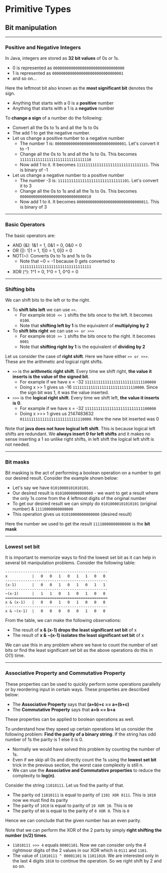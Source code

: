 
# Primitive Types

## Bit manipulation

--------------------------------------------

### Positive and Negative Integers

In Java, integers are stored as **32 bit values** of 0s or 1s.

- 0 is represented as `00000000000000000000000000000000`
- 1 is represented as `00000000000000000000000000000001`
- and so on...

Here the leftmost bit also known as the **most significant bit** denotes the sign.

- Anything that starts with a 0 is a **positive** number
- Anything that starts with a 1 is a **negative** number

To **change a sign** of a number do the following:

- Convert all the 0s to 1s and all the 1s to 0s
- The add 1 to get the negative number.
- Let us change a positive number to a negative number
    - The number 1 is: `00000000000000000000000000000001`. Let's convert it to -1
    - Change all the 0s to 1s and all the 1s to 0s. This becomes `11111111111111111111111111111110`
    - Now add 1 to it. It becomes `11111111111111111111111111111111`. This is binary of -1
- Let us change a negative number to a positive number
    - The number -3 is: `11111111111111111111111111111101`. Let's convert it to 3
    - Change all the 0s to 1s and all the 1s to 0s. This becomes `00000000000000000000000000000010`
    - Now add 1 to it. It becomes `00000000000000000000000000000011`. This is binary of 3

----------------------------------------------

### Basic Operators

The basic operators are:

- AND (&): 1&1 = 1, 0&1 = 0, 0&0 = 0
- OR (|): 1|1 = 1, 1|0 = 1, 0|0 = 0
- NOT(~): Converts 0s to 1s and 1s to 0s
    - Note that ~0 = -1 because 0 gets converted to `11111111111111111111111111111111`
- XOR (^): 1^1 = 0, 1^0 = 1, 0^0 = 0

----------------------------------------

### Shifting bits

We can shift bits to the left or to the right.

- To **shift bits left** we can use `<<`. 
    - For example `0010 << 1` shifts the bits once to the left. It becomes `0100`.
    - Note that **shifting left by 1** is the equivalent of **multiplying by 2**
- To **shift bits right** we can use `>> or >>>`
    - For example `0010 >> 1` shifts the bits once to the right. It becomes `0001`
    - Note that **shifting right by 1** is the equivalent of **dividing by 2**

Let us consider the case of **right shift**. Here we have either `>> or >>>`. These are the arithmetic and logical right shifts.

- `>>` is the **arithmetic right shift**. Every time we shift right, **the value it inserts is the value of the signed bit**.
    - For example if we have x = -32 `11111111111111111111111111100000` 
    - Doing x >> 1 gives us -16 `11111111111111111111111111110000`. Since the sign bit was 1, it was the value inserted.
- `>>>` is the **logical right shift**. Every time we shift left, **the value it inserts is 0**.
    - For example if we have x = -32 `11111111111111111111111111100000`
    - Doing x >>> 1 gives us 2147483632 `01111111111111111111111111110000`. Here the new bit inserted was 0

Note that **java does not have logical left shift**. This is because logical left shifts are redundant. We **always insert 0 for left shifts** and it makes no sense inserting a 1 so unlike right shifts, in left shift the logical left shift is not needed.

---------------------------------------------

### Bit masks

Bit masking is the act of performing a boolean operation on a number to get our desired result. Consider the example shown below:

- Let's say we have `01010000101010101`. 
- Our desired result is `01010000000000000` - we want to get a result where the only 1s come from the 4 leftmost digits of the original number
- To get our desired result we can simply do `01010000101010101` (original number) & `11110000000000000`
- This operation gives us `01010000000000000` (desired result)

Here the number we used to get the result `11110000000000000` is the **bit mask**

------------------------------------------------

### Lowest set bit

It is important to memorize ways to find the lowest set bit as it can help in several bit manipulation problems. Consider the following table:

    ----------------------------------------------
    x           |   0   0   1   0   1   1   0   0
    ----------------------------------------------
    (x-1)       |   0   0   1   0   1   0   1   1
    ----------------------------------------------
    ~(x-1)      |   1   1   0   1   0   1   0   0
    ==============================================
    x & (x-1)   |   0   0   1   0   1   0   0   0
    ----------------------------------------------
    x & ~(x-1)  |   0   0   0   0   0   1   0   0
    

From the table, we can make the following observations:

- The result of **x & (x-1) drops the least significant set bit** of x
- The result of **x & ~(x-1) isolates the least significant set bit** of x

We can use this in any problem where we have to count the number of set bits or find the least significant set bit as the above operations do this in O(1) time.

---------------------------------------------------

### Associative Property and Commutative Property

These properties can be used to quickly perform some operations parallelly or by reordering input in certain ways. These properties are described below:

- The **Associative Property** says that **(a+b)+c == a+(b+c)**
- The **Commutative Property** says that **a+b == b+a**

These properties can be applied to boolean operations as well.

To understand how they speed up certain operations let us consider the following problem: **Find the parity of a binary string**. If the string has odd number of 1s the parity is 1 else it is 0.

- Normally we would have solved this problem by counting the number of 1s. 
- Even if we skip all 0s and directly count the 1s using the **lowest set bit** trick in the previous section, the worst case complexity is still n.
- We can use the **Associative and Commutative properties** to reduce the complexity to **log(n)**.

Consider the string `11010111`. Let us find the parity of that.

- The parity od `11010111` is equal to parity of `1101 XOR 0111`. This is `1010` now we must find its parity
- The parity of `1010` is equal to parity of `10 XOR 10`. This is `00`
- The parity of `00` is equal to the parity of `0 XOR 0`. This is `0`

Hence we can conclude that the given number has an even parity. 

Note that we can perform the XOR of the 2 parts by simply **right shifting the number (n/2) times**.

- `11010111 >>> 4` equals `00001101`. Now we can consider only the 4 rightmosr digits of the 2 values in our XOR which is `0111` and `1101`. 
- The value of `11010111 ^ 00001101` is `11011010`. We are interested only in the last 4 digits `1010` to continue the operation. So we right shift by 2 and so on.
